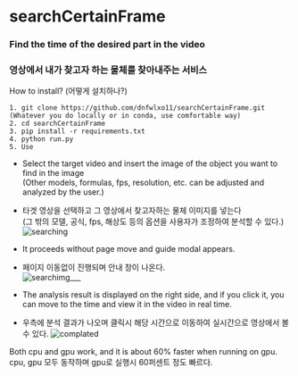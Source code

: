 # searchCertainFrame
### Find the time of the desired part in the video
### 영상에서 내가 찾고자 하는 물체를 찾아내주는 서비스

How to install? (어떻게 설치하나?)  

```  
1. git clone https://github.com/dnfwlxo11/searchCertainFrame.git  
(Whatever you do locally or in conda, use comfortable way)  
2. cd searchCertainFrame  
3. pip install -r requirements.txt  
4. python run.py  
5. Use  
```  

 - Select the target video and insert the image of the object you want to find in the image  
 (Other models, formulas, fps, resolution, etc. can be adjusted and analyzed by the user.)  
  - 타겟 영상을 선택하고 그 영상에서 찾고자하는 물체 이미지를 넣는다  
  (그 밖의 모델, 공식, fps, 해상도 등의 옵션을 사용자가 조정하여 분석할 수 있다.)  
![searching](https://user-images.githubusercontent.com/32836490/122887925-4f040100-d37c-11eb-84cf-fe766610d811.png)
    
  
  
 - It proceeds without page move and guide modal appears.  
 - 페이지 이동없이 진행되며 안내 창이 나온다.  
![searchimg___](https://user-images.githubusercontent.com/32836490/122888243-a013f500-d37c-11eb-837d-f6333973d1df.png)
  
 - The analysis result is displayed on the right side, and if you click it, you can move to the time and view it in the video in real time.  
 - 우측에 분석 결과가 나오며 클릭시 해당 시간으로 이동하여 실시간으로 영상에서 볼 수 있다.
![complated](https://user-images.githubusercontent.com/32836490/122888381-c89bef00-d37c-11eb-9e6c-85d40450cefd.png)


Both cpu and gpu work, and it is about 60% faster when running on gpu.  
cpu, gpu 모두 동작하며 gpu로 실행시 60퍼센트 정도 빠르다.  
